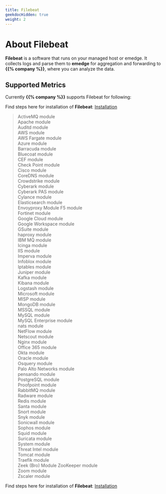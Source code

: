 ```yaml
---
title: Filebeat
geekdocHidden: true
weight: 2
---
```


# About Filebeat
**Filebeat** is a software that runs on your managed host or emedge. It collects logs and parse them to **emedge** for aggregation and forwarding to **{{% company %}}**, where you can analyze the data.
## Supported Metrics
Currently **{{% company %}}** supports Filebeat for following: 

Find steps here for installation of **Filebeat**: <a href="/cloud_vista\loganalytics\filebeat/installation">Installation</a> 
>ActiveMQ module   
Apache module   
Auditd module   
AWS module   
AWS Fargate module   
Azure module   
Barracuda module   
Bluecoat module   
CEF module   
Check Point module   
Cisco module   
CoreDNS module   
Crowdstrike module   
Cyberark module   
Cyberark PAS module   
Cylance module   
Elasticsearch module   
Envoyproxy Module
F5 module   
Fortinet module   
Google Cloud module   
Google Workspace module   
GSuite module   
haproxy module   
IBM MQ module   
Icinga module   
IIS module   
Imperva module   
Infoblox module   
Iptables module   
Juniper module   
Kafka module   
Kibana module   
Logstash module   
Microsoft module   
MISP module   
MongoDB module   
MSSQL module   
MySQL module   
MySQL Enterprise module   
nats module   
NetFlow module   
Netscout module   
Nginx module   
Office 365 module   
Okta module   
Oracle module   
Osquery module   
Palo Alto Networks module   
pensando module   
PostgreSQL module   
Proofpoint module   
RabbitMQ module   
Radware module   
Redis module   
Santa module   
Snort module   
Snyk module   
Sonicwall module   
Sophos module   
Squid module   
Suricata module   
System module   
Threat Intel module   
Tomcat module   
Traefik module   
Zeek (Bro) Module
ZooKeeper module   
Zoom module   
Zscaler module   
>  


Find steps here for installation of **Filebeat**: <a href="/modules/siem/log_analytics/filebeat/installation">Installation</a> 

